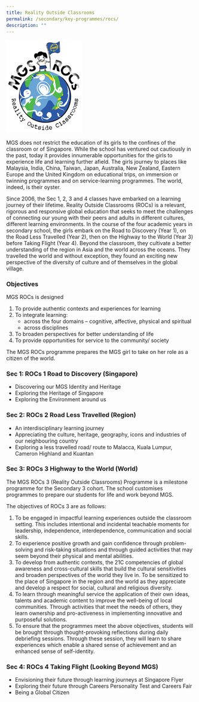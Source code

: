 ```yaml
---
title: Reality Outside Classrooms
permalink: /secondary/key-programmes/rocs/
description: ""
---
```

<img src="/images/Secondary/mgsrocs-generic-small.png" 
     style="width:40%">
		 
MGS does not restrict the education of its girls to the confines of the classroom or of Singapore. While the school has ventured out cautiously in the past, today it provides innumerable opportunities for the girls to experience life and learning further afield. The girls journey to places like Malaysia, India, China, Taiwan, Japan, Australia, New Zealand, Eastern Europe and the United Kingdom on educational trips, on immersion or twinning programmes and on service-learning programmes. The world, indeed, is their oyster.  

Since 2006, the Sec 1, 2, 3 and 4 classes have embarked on a learning journey of their lifetime. Reality Outside Classrooms (ROCs) is a relevant, rigorous and responsive global education that seeks to meet the challenges of connecting our young with their peers and adults in different cultures, different learning environments. In the course of the four academic years in secondary school, the girls embark on the Road to Discovery (Year 1), on the Road Less Travelled (Year 2), then on the Highway to the World (Year 3) before Taking Flight (Year 4). Beyond the classroom, they cultivate a better understanding of the region in Asia and the world across the oceans. They travelled the world and without exception, they found an exciting new perspective of the diversity of culture and of themselves in the global village.

### Objectives

MGS ROCs is designed

1.  To provide authentic contexts and experiences for learning
2.  To integrate learning:
      * across the four domains – cognitive, affective, physical and spiritual
      * across disciplines
3. To broaden perspectives for better understanding of life
4.  To provide opportunities for service to the community/ society

 
The MGS ROCs programme prepares the MGS girl to take on her role as a citizen of the world.

### Sec 1: ROCs 1 Road to Discovery (Singapore)

*   Discovering our MGS Identity and Heritage
*   Exploring the Heritage of Singapore
*   Exploring the Environment around us


### Sec 2: ROCs 2 Road Less Travelled (Region)

*   An interdisciplinary learning journey
*   Appreciating the culture, heritage, geography, icons and industries of our neighbouring country
*   Exploring a less travelled road/ route to Malacca, Kuala Lumpur, Cameron Highland and Kuantan


### Sec 3: ROCs 3 Highway to the World (World)

The MGS ROCs 3 (Reality Outside Classrooms) Programme is a milestone programme for the Secondary 3 cohort. The school customises programmes to prepare our students for life and work beyond MGS.  

The objectives of ROCs 3 are as follows:
1. To be engaged in impactful learning experiences outside the classroom setting. This includes intentional and incidental teachable moments for leadership, independence, interdependence, communication and social skills.
2. To experience positive growth and gain confidence through problem-solving and risk-taking situations and through guided activities that may seem beyond their physical and mental abilities.
3. To develop from authentic contexts, the 21C competencies of global awareness and cross-cultural skills that build the cultural sensitivities and broaden perspectives of the world they live in. To be sensitized to the place of Singapore in the region and the world as they appreciate and develop a respect for social, cultural and religious diversity.
4. To learn through meaningful service the application of their own ideas, talents and academic content to improve the well-being of local communities. Through activities that meet the needs of others, they learn ownership and pro-activeness in implementing innovative and purposeful solutions.   
5. To ensure that the programmes meet the above objectives, students will be brought through thought-provoking reflections during daily debriefing sessions. Through these session, they will learn to share experiences which enable a shared sense of achievement and an enhanced sense of self-identity.


### Sec 4: ROCs 4 Taking Flight (Looking Beyond MGS)

*   Envisioning their future through learning journeys at Singapore Flyer
*   Exploring their future through Careers Personality Test and Careers Fair
*   Being a Global Citizen